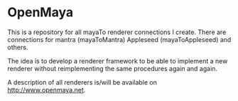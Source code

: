OpenMaya
========

This is a repository for all mayaTo renderer connections I create. 
There are connections for mantra (mayaToMantra) Appleseed (mayaToAppleseed) and others.

The idea is to develop a renderer framework to be able to implement a new renderer without reimplementing the 
same procedures again and again. 

A description of all renderers is/will be available on http://www.openmaya.net.